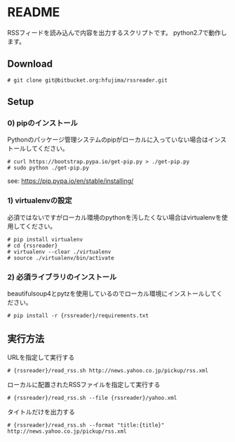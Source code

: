 # README #

RSSフィードを読み込んで内容を出力するスクリプトです。
python2.7で動作します。

## Download
```
# git clone git@bitbucket.org:hfujima/rssreader.git
```

## Setup
### 0) pipのインストール
Pythonのパッケージ管理システムのpipがローカルに入っていない場合はインストールしてください。
```
# curl https://bootstrap.pypa.io/get-pip.py > ./get-pip.py
# sudo python ./get-pip.py
```
see: https://pip.pypa.io/en/stable/installing/

### 1) virtualenvの設定
必須ではないですがローカル環境のpythonを汚したくない場合はvirtualenvを使用してください。
```
# pip install virtualenv
# cd {rssreader}
# virtualenv --clear ./virtualenv
# source ./virtualenv/bin/activate
```

### 2) 必須ライブラリのインストール
beautifulsoup4とpytzを使用しているのでローカル環境にインストールしてください。
```
# pip install -r {rssreader}/requirements.txt
```

## 実行方法
URLを指定して実行する
```
# {rssreader}/read_rss.sh http://news.yahoo.co.jp/pickup/rss.xml
```

ローカルに配置されたRSSファイルを指定して実行する
```
# {rssreader}/read_rss.sh --file {rssreader}/yahoo.xml
```

タイトルだけを出力する
```
# {rssreader}/read_rss.sh --format "title:{title}" http://news.yahoo.co.jp/pickup/rss.xml
```
